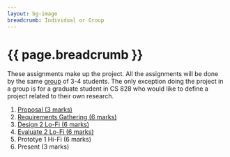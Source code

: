 ```yaml
---
layout: bg-image
breadcrumb: Individual or Group
---
```

# {{ page.breadcrumb }}

These assignments make up the project.
All the assignments will be done by the same [group](../../../groupwork.html) of 3-4 students.
The only exception doing the project in a group is for a graduate student
in CS 828 who would like to define a project related to their own research.

1. [Proposal (3 marks)](01-proposal.html)
1. [Requirements Gathering (6 marks)](02-requirements.html)
1. [Design 2 Lo-Fi (6 marks)](03-design.html)
1. [Evaluate 2 Lo-Fi (6 marks)](04-evaluate-lofi.html)
1. Prototye 1 Hi-Fi (6 marks)
1. Present (3 marks)
